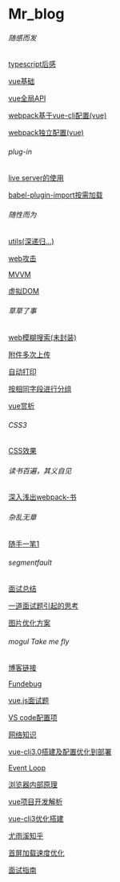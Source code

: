 # Mr_blog
<h6>随感而发</h6>
<p><a href='https://github.com/Mr-jili/Mr-jili.github.io/issues/1' target="_blank">typescript后感</a></p>
<p><a href='https://github.com/Mr-jili/Mr-jili.github.io/issues/2'>vue基础</a></p>
<p><a href='https://github.com/Mr-jili/Mr-jili.github.io/issues/4'>vue全局API</a></p>
<p><a href='https://github.com/Mr-jili/Mr-jili.github.io/issues/11'>webpack基于vue-cli配置(vue)</a></p>
<p><a href='https://github.com/Mr-jili/Mr-jili.github.io/issues/16'>webpack独立配置(vue)</a></p>
<h6>plug-in</h6>
<p><a href='https://github.com/Mr-jili/Mr-jili.github.io/issues/3'>live server的使用</a></p>
<p><a href='https://github.com/Mr-jili/Mr-jili.github.io/issues/5'>babel-plugin-import按需加载</a></p>
<h6>随性而为</h6>
<p><a href='https://github.com/Mr-jili/Mr-jili.github.io/issues/21' target="_blank">utils(深递归...)</a></p>
<p><a href='https://github.com/Mr-jili/Mr-jili.github.io/issues/6'>web攻击</a></p>
<p><a href='https://github.com/Mr-jili/Mr-jili.github.io/issues/7'>MVVM</a></p>
<p><a href='https://github.com/Mr-jili/Mr-jili.github.io/issues/8'>虚拟DOM</a></p>
<h6>草草了事</h6>
<p><a href='https://github.com/Mr-jili/Mr-jili.github.io/issues/12'>web模糊搜索(未封装)</a></p>
<p><a href='https://github.com/Mr-jili/Mr-jili.github.io/issues/13'>附件多次上传</a></p>
<p><a href='https://github.com/Mr-jili/Mr-jili.github.io/issues/15'>自动打印</a></p>
<p><a href='https://github.com/Mr-jili/Mr-jili.github.io/issues/14'>按相同字段进行分组</a></p>
<p><a href='https://github.com/Mr-jili/Mr-jili.github.io/issues/22'>vue赏析</a></p>
<h6>CSS3</h6>
<p><a href='https://github.com/Mr-jili/Mr-jili.github.io/issues/17'>CSS效果</a></p>
<h6>读书百遍，其义自见</h6>
<p><a href='http://webpack.wuhaolin.cn/'>深入浅出webpack-书</a></p>
<h6>杂乱无章</h6>
<p><a href='https://github.com/Mr-jili/Mr-jili.github.io/issues/9'>随手一笔1</a></p>
<h6>segmentfault</h6>
<p><a href='https://github.com/Mr-jili/Mr-jili.github.io/issues/18' target="_blank">面试总结</a></p>
<p><a href='https://github.com/Mr-jili/Mr-jili.github.io/issues/19' target="_blank">一道面试题引起的思考</a></p>
<p><a href='https://github.com/Mr-jili/Mr-jili.github.io/issues/20' target="_blank">图片优化方案</a></p>
<h6>mogul Take me fly</h6>
<p><a href='http://biaochenxuying.cn/main.html'>博客链接</a></p>
<p><a href='https://kiwenlau.com/'>Fundebug</a></p>
<p><a href='https://zhuanlan.zhihu.com/p/53703176'>vue.js面试题</a></p>
<p><a href='https://zhuanlan.zhihu.com/p/51764279'>VS code配置项</a></p>
<p><a href='https://segmentfault.com/a/1190000018038491'>网络知识</a></p>
<p><a href='https://juejin.im/post/5c4a6fcd518825469414e062'>vue-cli3.0搭建及配置优化到部署</a></p>
<p><a href='https://juejin.im/post/5c36b3b0f265da611f07e409'>Event Loop</a></p>
<p><a href='https://kb.cnblogs.com/page/129756/'>浏览器内部原理</a></p>
<p><a href='https://juejin.im/post/5c488a3cf265da615705cc2a'>vue项目开发解析</a></p>
<p><a href='https://juejin.im/post/5c3c544c6fb9a049d37f5903'>vue-cli3优化搭建</a></p>
<p><a href='https://www.zhihu.com/people/evanyou/activities'>尤雨溪知乎</a></p>
<p><a href='https://zhuanlan.zhihu.com/p/56121620'>首屏加载速度优化</a></p>
<p><a href='https://juejin.im/post/5c64d15d6fb9a049d37f9c20'>面试指南</a></p>
